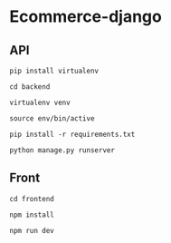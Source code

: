 # Ecommerce-django

## API

`pip install virtualenv`

`cd backend`

`virtualenv venv`

`source env/bin/active`

`pip install -r requirements.txt`

`python manage.py runserver`

## Front

`cd frontend`

`npm install`

`npm run dev`
